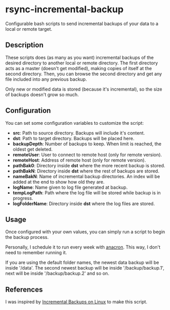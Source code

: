 # rsync-incremental-backup

Configurable bash scripts to send incremental backups of your data to a local or remote target.


## Description

These scripts does (as many as you want) incremental backups of the desired directory to another local or remote directory. The first directory acts as a master (doesn't get modified), making copies of itself at the second directory. Then, you can browse the second directory and get any file included into any previous backup.

Only new or modified data is stored (because it's incremental), so the size of backups doesn't grow so much.


## Configuration

You can set some configuration variables to customize the script:

* **src**: Path to source directory. Backups will include it's content.
* **dst**: Path to target directory. Backups will be placed here.
* **backupDepth**: Number of backups to keep. When limit is reached, the oldest get deleted.
* **remoteUser**: User to connect to remote host (only for remote version).
* **remoteHost**: Address of remote host (only for remote version).
* **pathBak0**: Directory inside **dst** where the more recent backup is stored.
* **pathBakN**: Directory inside **dst** where the rest of backups are stored.
* **nameBakN**: Name of incremental backup directories. An index will be added at the end to show how old they are.
* **logName**: Name given to log file generated at backup.
* **tempLogPath**: Path where the log file will be stored while backup is in progress.
* **logFolderName**: Directory inside **dst** where the log files are stored.


## Usage

Once configured with your own values, you can simply run a script to begin the backup process.

Personally, I schedule it to run every week with [anacron](https://en.wikipedia.org/wiki/Anacron). This way, I don't need to remember running it.

If you are using the default folder names, the newest data backup will be inside '<dst>/data'. The second newest backup will be inside '<dst>/backup/backup.1', next will be inside '<dst>/backup/backup.2' and so on.


## References

I was inspired by [Incremental Backups on Linux](http://www.admin-magazine.com/Articles/Using-rsync-for-Backups) to make this script.
